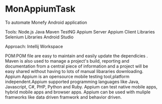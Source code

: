 # MonAppiumTask
To automate Monefy Android application




Tools:
Node.js
Java
Maven
TestNG
Appium Server
Appium Client Libraries
Selenium Libraries
Android Studio

Approach:
Intellij Workspace

POM:POM file are easy to maintain and easily update the  dependicies .
Maven is also used to manage a project's build, reporting and documentation from a central piece of information and a project will be easy shared without having to lots of manual libararies downloading.
Appium
Appium is an opensource mobile testing tool,platform independent.Appium supported programming languages like Java, Javascript, C#, PHP, Python and Ruby. Appium can test native mobile apps, hybrid mobile apps and browser apps. Appium can be used with muliple framworks like data driven framwork and behavior driven.

